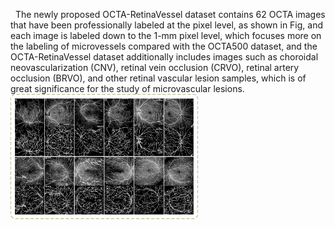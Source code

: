 &nbsp;&nbsp;The newly proposed OCTA-RetinaVessel dataset contains 62 OCTA images that have been professionally labeled at the pixel level, as shown in Fig, and each image is labeled down to the 1-mm pixel level, which focuses more on the labeling of microvessels compared with the OCTA500 dataset, and the OCTA-RetinaVessel dataset additionally includes images such as choroidal neovascularization (CNV), retinal vein occlusion (CRVO), retinal artery occlusion (BRVO), and other retinal vascular lesion samples, which is of great significance for the study of microvascular lesions.
<img src="static/assets/img/dataset.png" alt="dataset" width="300" height="200">

